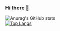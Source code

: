 ### Hi there 👋

![Anurag's GitHub stats](https://github-readme-stats.vercel.app/api?username=VinSyahputra&show_icons=true) <br> [![Top Langs](https://github-readme-stats.vercel.app/api/top-langs/?username=VinSyahputra&layout=compact)](https://github.com/anuraghazra/github-readme-stats)

